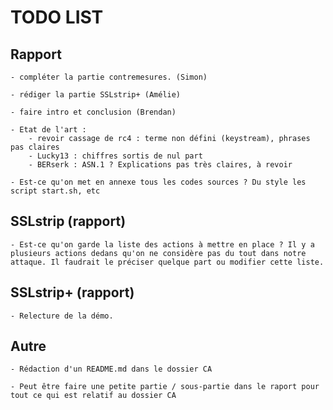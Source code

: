 # TODO LIST

## Rapport

    - compléter la partie contremesures. (Simon)

    - rédiger la partie SSLstrip+ (Amélie)

	- faire intro et conclusion (Brendan)

	- Etat de l'art :
		- revoir cassage de rc4 : terme non défini (keystream), phrases pas claires
		- Lucky13 : chiffres sortis de nul part
		- BERserk : ASN.1 ? Explications pas très claires, à revoir
	
	- Est-ce qu'on met en annexe tous les codes sources ? Du style les script start.sh, etc

## SSLstrip (rapport)
	
	- Est-ce qu'on garde la liste des actions à mettre en place ? Il y a plusieurs actions dedans qu'on ne considère pas du tout dans notre attaque. Il faudrait le préciser quelque part ou modifier cette liste.

## SSLstrip+ (rapport)

    - Relecture de la démo.

## Autre

    - Rédaction d'un README.md dans le dossier CA

    - Peut être faire une petite partie / sous-partie dans le raport pour tout ce qui est relatif au dossier CA
